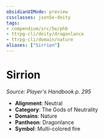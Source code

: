 ```yaml
---
obsidianUIMode: preview
cssclasses: json5e-deity
tags:
- compendium/src/5e/phb
- ttrpg-cli/deity/dragonlance
- ttrpg-cli/domain/nature
aliases: ["Sirrion"]
---
```

# Sirrion
*Source: Player's Handbook p. 295* 

- **Alignment**: Neutral
- **Category**: The Gods of Neutrality
- **Domains**: Nature
- **Pantheon**: Dragonlance
- **Symbol**: Multi-colored fire